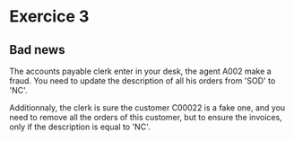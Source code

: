 # Exercice 3

## Bad news

The accounts payable clerk enter in your desk, the agent A002 make a fraud. You need to update the description of all his orders from 'SOD' to 'NC'.

Additionnaly, the clerk is sure the customer C00022 is a fake one, and you need to remove all the orders of this customer, but to ensure the invoices, only if the description is equal to 'NC'.
